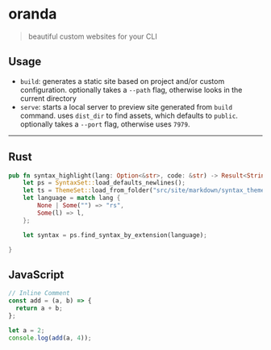 # oranda

> beautiful custom websites for your CLI

## Usage

- `build`: generates a static site based on project and/or custom configuration.
  optionally takes a `--path` flag, otherwise looks in the current directory
- `serve`: starts a local server to preview site generated from `build` command.
  uses `dist_dir` to find assets, which defaults to `public`. optionally takes
  a `--port` flag, otherwise uses `7979`.

---

## Rust

```rs
pub fn syntax_highlight(lang: Option<&str>, code: &str) -> Result<String> {
    let ps = SyntaxSet::load_defaults_newlines();
    let ts = ThemeSet::load_from_folder("src/site/markdown/syntax_themes").unwrap();
    let language = match lang {
        None | Some("") => "rs",
        Some(l) => l,
    };

    let syntax = ps.find_syntax_by_extension(language);

}
```

## JavaScript

```js
// Inline Comment
const add = (a, b) => {
  return a + b;
};

let a = 2;
console.log(add(a, 4));
```
